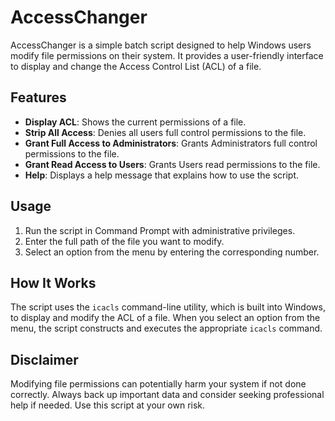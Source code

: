 # AccessChanger

AccessChanger is a simple batch script designed to help Windows users modify file permissions on their system. It provides a user-friendly interface to display and change the Access Control List (ACL) of a file.

## Features

- **Display ACL**: Shows the current permissions of a file.
- **Strip All Access**: Denies all users full control permissions to the file.
- **Grant Full Access to Administrators**: Grants Administrators full control permissions to the file.
- **Grant Read Access to Users**: Grants Users read permissions to the file.
- **Help**: Displays a help message that explains how to use the script.

## Usage

1. Run the script in Command Prompt with administrative privileges.
2. Enter the full path of the file you want to modify.
3. Select an option from the menu by entering the corresponding number.

## How It Works

The script uses the `icacls` command-line utility, which is built into Windows, to display and modify the ACL of a file. When you select an option from the menu, the script constructs and executes the appropriate `icacls` command.

## Disclaimer

Modifying file permissions can potentially harm your system if not done correctly. Always back up important data and consider seeking professional help if needed. Use this script at your own risk.

